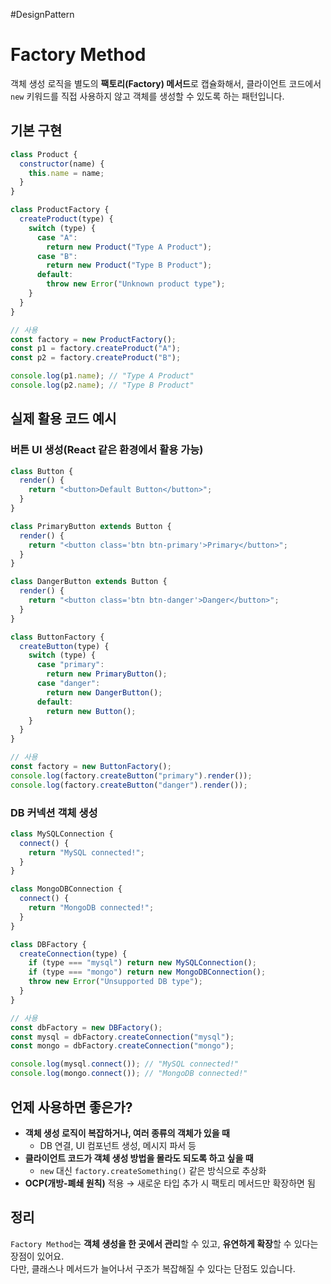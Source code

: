 #DesignPattern 

# Factory Method

객체 생성 로직을 별도의 **팩토리(Factory) 메서드**로 캡슐화해서, 클라이언트 코드에서 `new` 키워드를 직접 사용하지 않고 객체를 생성할 수 있도록 하는 패턴입니다.

## 기본 구현
```js
class Product {
  constructor(name) {
    this.name = name;
  }
}

class ProductFactory {
  createProduct(type) {
    switch (type) {
      case "A":
        return new Product("Type A Product");
      case "B":
        return new Product("Type B Product");
      default:
        throw new Error("Unknown product type");
    }
  }
}

// 사용
const factory = new ProductFactory();
const p1 = factory.createProduct("A");
const p2 = factory.createProduct("B");

console.log(p1.name); // "Type A Product"
console.log(p2.name); // "Type B Product"
```

## 실제 활용 코드 예시

### 버튼 UI 생성(React 같은 환경에서 활용 가능)
```js
class Button {
  render() {
    return "<button>Default Button</button>";
  }
}

class PrimaryButton extends Button {
  render() {
    return "<button class='btn btn-primary'>Primary</button>";
  }
}

class DangerButton extends Button {
  render() {
    return "<button class='btn btn-danger'>Danger</button>";
  }
}

class ButtonFactory {
  createButton(type) {
    switch (type) {
      case "primary":
        return new PrimaryButton();
      case "danger":
        return new DangerButton();
      default:
        return new Button();
    }
  }
}

// 사용
const factory = new ButtonFactory();
console.log(factory.createButton("primary").render());
console.log(factory.createButton("danger").render());
```

### DB 커넥션 객체 생성
```js
class MySQLConnection {
  connect() {
    return "MySQL connected!";
  }
}

class MongoDBConnection {
  connect() {
    return "MongoDB connected!";
  }
}

class DBFactory {
  createConnection(type) {
    if (type === "mysql") return new MySQLConnection();
    if (type === "mongo") return new MongoDBConnection();
    throw new Error("Unsupported DB type");
  }
}

// 사용
const dbFactory = new DBFactory();
const mysql = dbFactory.createConnection("mysql");
const mongo = dbFactory.createConnection("mongo");

console.log(mysql.connect()); // "MySQL connected!"
console.log(mongo.connect()); // "MongoDB connected!"
```

## 언제 사용하면 좋은가?

- **객체 생성 로직이 복잡하거나, 여러 종류의 객체가 있을 때**
    - DB 연결, UI 컴포넌트 생성, 메시지 파서 등
- **클라이언트 코드가 객체 생성 방법을 몰라도 되도록 하고 싶을 때**
    - `new` 대신 `factory.createSomething()` 같은 방식으로 추상화
- **OCP(개방-폐쇄 원칙)** 적용 → 새로운 타입 추가 시 팩토리 메서드만 확장하면 됨

## 정리
`Factory Method`는 **객체 생성을 한 곳에서 관리**할 수 있고, **유연하게 확장**할 수 있다는 장점이 있어요.  
다만, 클래스나 메서드가 늘어나서 구조가 복잡해질 수 있다는 단점도 있습니다.